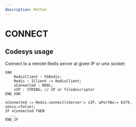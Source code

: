 ```yaml
---
description: Method
---
```


# CONNECT

## Codesys usage

Connect to a remote Redis server at given IP or unix socket:

```
VAR	
	RedisClient : FbRedis;
	Redis : IClient := RedisClient;
	xConnected : BOOL;
	sIP : STRING; // IP or filedescriptor
END_VAR
```
```
xConnected := Redis.connect(sServer:= sIP, wPortNo:= 6379, xUnix:=false);
IF xConnected THEN	
  ...	
END_IF
```
